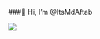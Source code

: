 ###👋 Hi, I’m @ItsMdAftab


<!---
ItsMdAftab/ItsMdAftab is a ✨ special ✨ repository because its `README.md` (this file) appears on your GitHub profile.
You can click the Preview link to take a look at your changes.
--->
![](https://leetcard.jacoblin.cool/ItsMdAftab?ext=heatmap)
